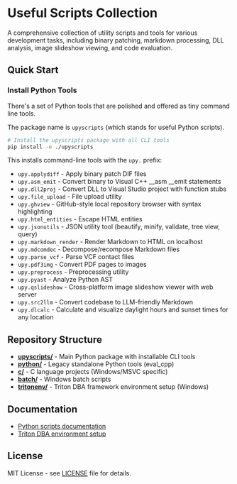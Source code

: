 # Useful Scripts Collection

A comprehensive collection of utility scripts and tools for various development tasks, including binary patching, markdown processing, DLL analysis, image slideshow viewing, and code evaluation.

## Quick Start

### Install Python Tools

There's a set of Python tools that are polished and offered as tiny command line tools.

The package name is `upyscripts` (which stands for useful Python scripts).

```bash
# Install the upyscripts package with all CLI tools
pip install -e ./upyscripts
```

This installs command-line tools with the `upy.` prefix:
- `upy.applydiff` - Apply binary patch DIF files
- `upy.asm_emit` - Convert binary to Visual C++ __asm __emit statements  
- `upy.dll2proj` - Convert DLL to Visual Studio project with function stubs
- `upy.file_upload` - File upload utility
- `upy.ghview` - GitHub-style local repository browser with syntax highlighting
- `upy.html_entities` - Escape HTML entities
- `upy.jsonutils` - JSON utility tool (beautify, minify, validate, tree view, query)
- `upy.markdown_render` - Render Markdown to HTML on localhost
- `upy.mdcomdec` - Decompose/recompose Markdown files
- `upy.parse_vcf` - Parse VCF contact files
- `upy.pdf3img` - Convert PDF pages to images
- `upy.preprocess` - Preprocessing utility
- `upy.pyast` - Analyze Python AST
- `upy.qslideshow` - Cross-platform image slideshow viewer with web server
- `upy.src2llm` - Convert codebase to LLM-friendly Markdown
- `upy.dlcalc` - Calculate and visualize daylight hours and sunset times for any location

## Repository Structure

- **[upyscripts/](upyscripts/)** - Main Python package with installable CLI tools
- **[python/](python/)** - Legacy standalone Python tools (eval_cpp)
- **[c/](c/)** - C language projects (Windows/MSVC specific)
- **[batch/](batch/)** - Windows batch scripts
- **[tritonenv/](tritonenv/)** - Triton DBA framework environment setup (Windows)

## Documentation

- [Python scripts documentation](python/README.md)
- [Triton DBA environment setup](tritonenv/README.md)

## License

MIT License - see [LICENSE](LICENSE) file for details.